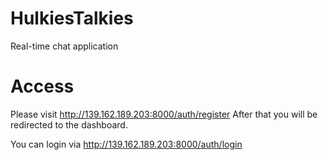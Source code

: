 # HulkiesTalkies
Real-time chat application

# Access
Please visit http://139.162.189.203:8000/auth/register
After that you will be redirected to the dashboard.

You can login via http://139.162.189.203:8000/auth/login

